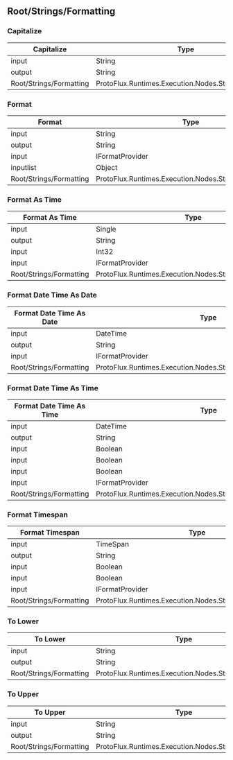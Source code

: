<!-----------------------------------------------------------------------+
 ! This file has been generated using a script. Do not edit it manually. !
 ! Edit the individual node pages instead.                               !
 +----------------------------------------------------------------------->

## Root/Strings/Formatting

### Capitalize

<!-- ProtofluxNode:start -->
| Capitalize | Type | Label |
| --- | ---- | ----- |
| input | String | Str |
| output | String | * |
| Root/Strings/Formatting | ProtoFlux.Runtimes.Execution.Nodes.Strings.Capitalize |  |
<!-- ProtofluxNode:end -->


### Format

<!-- ProtofluxNode:start -->
| Format | Type | Label |
| --- | ---- | ----- |
| input | String | Format |
| output | String | * |
| input | IFormatProvider | FormatProvider |
| inputlist | Object | Parameters |
| Root/Strings/Formatting | ProtoFlux.Runtimes.Execution.Nodes.Strings.FormatString |  |
<!-- ProtofluxNode:end -->


### Format As Time

<!-- ProtofluxNode:start -->
| Format As Time | Type | Label |
| --- | ---- | ----- |
| input | Single | Time |
| output | String | * |
| input | Int32 | DecimalPlaces |
| input | IFormatProvider | FormatProvider |
| Root/Strings/Formatting | ProtoFlux.Runtimes.Execution.Nodes.Strings.FormatAsTime |  |
<!-- ProtofluxNode:end -->


### Format Date Time As Date

<!-- ProtofluxNode:start -->
| Format Date Time As Date | Type | Label |
| --- | ---- | ----- |
| input | DateTime | Date |
| output | String | * |
| input | IFormatProvider | FormatProvider |
| Root/Strings/Formatting | ProtoFlux.Runtimes.Execution.Nodes.Strings.FormatDateTimeAsDate |  |
<!-- ProtofluxNode:end -->


### Format Date Time As Time

<!-- ProtofluxNode:start -->
| Format Date Time As Time | Type | Label |
| --- | ---- | ----- |
| input | DateTime | Date |
| output | String | * |
| input | Boolean | Use24HourClock |
| input | Boolean | ShowSeconds |
| input | Boolean | ShowMilliseconds |
| input | IFormatProvider | FormatProvider |
| Root/Strings/Formatting | ProtoFlux.Runtimes.Execution.Nodes.Strings.FormatDateTimeAsTime |  |
<!-- ProtofluxNode:end -->


### Format Timespan

<!-- ProtofluxNode:start -->
| Format Timespan | Type | Label |
| --- | ---- | ----- |
| input | TimeSpan | TimeSpan |
| output | String | * |
| input | Boolean | ShowSeconds |
| input | Boolean | ShowMilliseconds |
| input | IFormatProvider | FormatProvider |
| Root/Strings/Formatting | ProtoFlux.Runtimes.Execution.Nodes.Strings.FormatTimespan |  |
<!-- ProtofluxNode:end -->


### To Lower

<!-- ProtofluxNode:start -->
| To Lower | Type | Label |
| --- | ---- | ----- |
| input | String | Str |
| output | String | * |
| Root/Strings/Formatting | ProtoFlux.Runtimes.Execution.Nodes.Strings.ToLower |  |
<!-- ProtofluxNode:end -->


### To Upper

<!-- ProtofluxNode:start -->
| To Upper | Type | Label |
| --- | ---- | ----- |
| input | String | Str |
| output | String | * |
| Root/Strings/Formatting | ProtoFlux.Runtimes.Execution.Nodes.Strings.ToUpper |  |
<!-- ProtofluxNode:end -->


